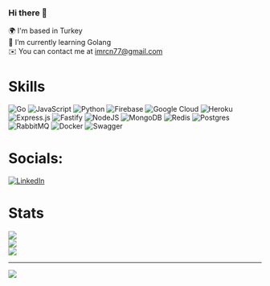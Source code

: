 ### Hi there 👋

🌍 I'm based in Turkey<br>
🌱 I’m currently learning Golang<br>
✉️ You can contact me at imrcn77@gmail.com<br>

# Skills
![Go](https://img.shields.io/badge/go-%2300ADD8.svg?style=for-the-badge&logo=go&logoColor=white)
![JavaScript](https://img.shields.io/badge/javascript-%23323330.svg?style=for-the-badge&logo=javascript&logoColor=%23F7DF1E)
![Python](https://img.shields.io/badge/python-3670A0?style=for-the-badge&logo=python&logoColor=ffdd54)
![Firebase](https://img.shields.io/badge/firebase-%23039BE5.svg?style=for-the-badge&logo=firebase)
![Google Cloud](https://img.shields.io/badge/Google%20Cloud-%234285F4.svg?style=for-the-badge&logo=google-cloud&logoColor=white)
![Heroku](https://img.shields.io/badge/heroku-%23430098.svg?style=for-the-badge&logo=heroku&logoColor=white)
![Express.js](https://img.shields.io/badge/express.js-%23404d59.svg?style=for-the-badge&logo=express&logoColor=%2361DAFB)
![Fastify](https://img.shields.io/badge/fastify-%23000000.svg?style=for-the-badge&logo=fastify&logoColor=white)
![NodeJS](https://img.shields.io/badge/node.js-6DA55F?style=for-the-badge&logo=node.js&logoColor=white)
![MongoDB](https://img.shields.io/badge/MongoDB-%234ea94b.svg?style=for-the-badge&logo=mongodb&logoColor=white)
![Redis](https://img.shields.io/badge/redis-%23DD0031.svg?style=for-the-badge&logo=redis&logoColor=white)
![Postgres](https://img.shields.io/badge/postgres-%23316192.svg?style=for-the-badge&logo=postgresql&logoColor=white)
![RabbitMQ](https://img.shields.io/static/v1?style=for-the-badge&message=RabbitMQ&color=FF6600&logo=RabbitMQ&logoColor=FFFFFF&label=)
![Docker](https://img.shields.io/badge/docker-%230db7ed.svg?style=for-the-badge&logo=docker&logoColor=white)
![Swagger](https://img.shields.io/badge/-Swagger-%23Clojure?style=for-the-badge&logo=swagger&logoColor=white)

# Socials:
[![LinkedIn](https://img.shields.io/badge/LinkedIn-%230077B5.svg?logo=linkedin&logoColor=white)](https://linkedin.com/in/mrcn) 

# Stats
![](https://github-readme-stats.vercel.app/api?username=mercan&theme=dark&hide_border=true&include_all_commits=true&count_private=true)<br/>
![](https://github-readme-streak-stats.herokuapp.com/?user=mercan&theme=dark&hide_border=true)<br/>
![](https://github-readme-stats.vercel.app/api/top-langs/?username=mercan&theme=dark&hide_border=true&include_all_commits=true&count_private=true&layout=compact)

---
[![](https://visitcount.itsvg.in/api?id=mercan&label=Profile%20Views&color=12&icon=2&pretty=false)](https://visitcount.itsvg.in)
